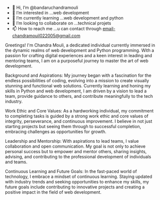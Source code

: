 - 👋 Hi, I’m @bandaruchandramouli
- 👀 I’m interested in ...web development
- 🌱 I’m currently learning ...web development and python
- 💞️ I’m looking to collaborate on ...technical projets
- 📫 How to reach me ...u can contact through email-chandramouil022005@gmail.com
<!---
bandaruchandramouli/bandaruchandramouli is a ✨ special ✨ repository because its `README.md` (this file) appears on your GitHub profile.
You can click the Preview link to take a look at your changes.
--->
Greetings! I'm Chandra Mouli, a dedicated individual currently immersed in the dynamic realms of web development and Python programming. With a passion for crafting digital experiences and a keen interest in leading and mentoring teams, I am on a purposeful journey to master the art of web development.

Background and Aspirations:
My journey began with a fascination for the endless possibilities of coding, evolving into a mission to create visually stunning and functional web solutions. Currently learning and honing my skills in Python and web development, I am driven by a vision to lead a team, provide guidance to others, and contribute meaningfully to the tech industry.

Work Ethic and Core Values:
As a hardworking individual, my commitment to completing tasks is guided by a strong work ethic and core values of integrity, perseverance, and continuous improvement. I believe in not just starting projects but seeing them through to successful completion, embracing challenges as opportunities for growth.

Leadership and Mentorship:
With aspirations to lead teams, I value collaboration and open communication. My goal is not only to achieve personal success but to empower and mentor others, sharing insights, advising, and contributing to the professional development of individuals and teams.

Continuous Learning and Future Goals:
In the fast-paced world of technology, I embrace a mindset of continuous learning. Staying updated with industry trends and seeking opportunities to enhance my skills, my future goals include contributing to innovative projects and creating a positive impact in the field of web development.
